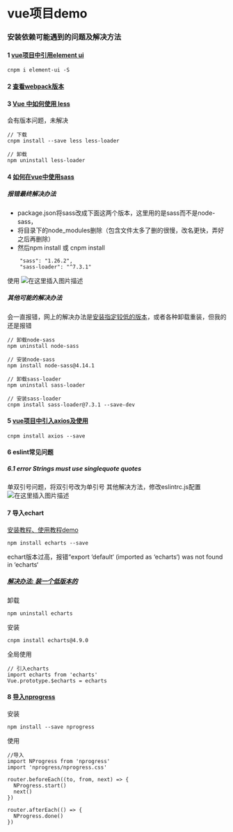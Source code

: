 # vue项目demo

### 安装依赖可能遇到的问题及解决方法

#### 1 [vue项目中引用element ui](https://blog.csdn.net/QYHuiiQ/article/details/109013934)
```
cnpm i element-ui -S
```

#### 2 [查看webpack版本](https://blog.csdn.net/weixin_38617311/article/details/86822228)

#### 3 [Vue 中如何使用 less](https://www.jianshu.com/p/779ed2c368a3)
会有版本问题，未解决
```
// 下载
cnpm install --save less less-loader

// 卸载
npm uninstall less-loader
```

#### 4 [如何在vue中使用sass](https://www.jianshu.com/p/67f52071657d)
##### 报错最终解决办法
- package.json将sass改成下面这两个版本，这里用的是sass而不是node-sass，
- 将目录下的node_modules删除（包含文件太多了删的很慢，改名更快，弄好之后再删除）
- 然后npm install 或 cnpm install
```
    "sass": "1.26.2",
    "sass-loader": "^7.3.1"
```
使用
![在这里插入图片描述](https://img-blog.csdnimg.cn/20210417115053552.png)


##### 其他可能的解决办法
会一直报错，网上的解决办法是[安装指定较低的版本](https://www.cnblogs.com/szqtiger/p/11599205.html)，或者各种卸载重装，但我的还是报错
```
// 卸载node-sass
npm uninstall node-sass

// 安装node-sass
npm install node-sass@4.14.1

// 卸载sass-loader
npm uninstall sass-loader

// 安装sass-loader
cnpm install sass-loader@7.3.1 --save-dev
```


#### 5 [vue项目中引入axios及使用](https://blog.csdn.net/marslover521/article/details/86593440)
```
cnpm install axios --save
```

#### 6 eslint常见问题
##### 6.1 error Strings must use singlequote quotes
单双引号问题，将双引号改为单引号
其他解决方法，修改eslintrc.js配置
![在这里插入图片描述](https://img-blog.csdnimg.cn/20210417120911146.png?x-oss-process=image/watermark,type_ZmFuZ3poZW5naGVpdGk,shadow_10,text_aHR0cHM6Ly9ibG9nLmNzZG4ubmV0L3FxXzQxMjQzOTc5,size_16,color_FFFFFF,t_70)

#### 7 导入echart
[安装教程、使用教程demo](https://www.jianshu.com/p/fa42e697665d)
```
npm install echarts --save
```
echart版本过高，报错“export ‘default‘ (imported as ‘echarts‘) was not found in ‘echarts‘

##### [解决办法: 装一个低版本的](https://blog.csdn.net/Aom_yt/article/details/110947734)


卸载
```
npm uninstall echarts

```
安装
```
cnpm install echarts@4.9.0
```
全局使用
```
// 引入echarts
import echarts from 'echarts'
Vue.prototype.$echarts = echarts

```

#### 8 [导入nprogress](https://blog.csdn.net/wn1245343496/article/details/82151273)
安装
```
npm install --save nprogress
```
使用
```
//导入
import NProgress from 'nprogress'
import 'nprogress/nprogress.css'

router.beforeEach((to, from, next) => {
  NProgress.start()
  next()
})

router.afterEach(() => {
  NProgress.done()
})
```
